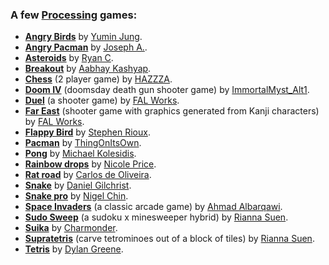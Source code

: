 ### A few [Processing](https://processing.org) games:

- [**Angry Birds**](https://github.com/yumin-jung/angry-birds) by [Yumin Jung](https://yumin.vercel.app).
- [**Angry Pacman**](https://codepen.io/matedemorphy/pen/bREMZJ) by [Joseph A.](https://github.com/matedemorphy).
- [**Asteroids**](https://codepen.io/tehryanx/pen/dOepMX) by [Ryan C](https://codepen.io/tehryanx).
- [**Breakout**](https://editor.p5js.org/aabhay.kashyap/sketches/TpkMpovUj) by [Aabhay Kashyap](https://editor.p5js.org/aabhay.kashyap/sketches).
- [**Chess**](https://openprocessing.org/sketch/1779274) (2 player game) by [HAZZZA](https://openprocessing.org/user/224122).
- [**Doom IV**](https://openprocessing.org/sketch/2116230) (doomsday death gun shooter game) by [ImmortalMyst_Alt1](https://openprocessing.org/user/366484).
- [**Duel**](https://openprocessing.org/sketch/453716) (a shooter game) by [FAL Works](https://openprocessing.org/user/67512).
- [**Far East**](https://openprocessing.org/sketch/769137) (shooter game with graphics generated from Kanji characters) by [FAL Works](https://openprocessing.org/user/67512).
- [**Flappy Bird**](https://openprocessing.org/sketch/729522) by [Stephen Rioux](https://openprocessing.org/user/63826).
- [**Pacman**](https://openprocessing.org/sketch/663582) by [ThingOnItsOwn](https://openprocessing.org/user/137792).
- [**Pong**](https://github.com/michaelkolesidis/pong-processing) by [Michael Kolesidis](https://github.com/michaelkolesidis).
- [**Rainbow drops**](https://github.com/nicoleoprice/rainbow-drops-game) by [Nicole Price](https://github.com/nicoleoprice).
- [**Rat road**](https://openprocessing.org/sketch/386078) by [Carlos de Oliveira](https://openprocessing.org/user/65884).
- [**Snake**](https://danielgilchrist.github.io/p5.js-snake) by [Daniel Gilchrist](https://github.com/DanielGilchrist).
- [**Snake pro**](https://github.com/Immodal/snake) by [Nigel Chin](https://github.com/Immodal).
- [**Space Invaders**](https://ahmadai.com/games/space) (a classic arcade game) by [Ahmad Albarqawi](https://github.com/Barqawiz).
- [**Sudo Sweep**](https://gamesforcrows.itch.io/sudo-sweep) (a sudoku x minesweeper hybrid) by [Rianna Suen](https://vividfax.itch.io).
- [**Suika**](https://openprocessing.org/sketch/2084936) by [Charmonder](https://openprocessing.org/user/244319).
- [**Supratetris**](https://vividfax.itch.io/fudge) (carve tetrominoes out of a block of tiles) by [Rianna Suen](https://vividfax.itch.io).
- [**Tetris**](https://codepen.io/dylangggg/pen/pQJzpz) by [Dylan Greene](https://codepen.io/dylangggg).
